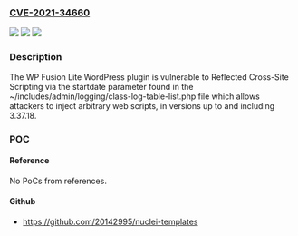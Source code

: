 ### [CVE-2021-34660](https://cve.mitre.org/cgi-bin/cvename.cgi?name=CVE-2021-34660)
![](https://img.shields.io/static/v1?label=Product&message=WP%20Fusion%20Lite&color=blue)
![](https://img.shields.io/static/v1?label=Version&message=3.37.18%3C%3D%203.37.18%20&color=brighgreen)
![](https://img.shields.io/static/v1?label=Vulnerability&message=CWE-79%20Cross-site%20Scripting%20(XSS)&color=brighgreen)

### Description

The WP Fusion Lite WordPress plugin is vulnerable to Reflected Cross-Site Scripting via the startdate parameter found in the ~/includes/admin/logging/class-log-table-list.php file which allows attackers to inject arbitrary web scripts, in versions up to and including 3.37.18.

### POC

#### Reference
No PoCs from references.

#### Github
- https://github.com/20142995/nuclei-templates

